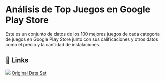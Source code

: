# Análisis de Top Juegos en Google Play Store

Este es un conjunto de datos de los 100 mejores juegos de cada categoría de juegos en Google Play Store junto con sus calificaciones y otros datos como el precio y la cantidad de instalaciones. 

## 🔗 Links
[<img src="https://deepnote.com/buttons/launch-in-deepnote-white.svg">](https://deepnote.com/@oscarabazanez/Analisis-de-Top-Juegos-en-Google-Play-Store-Mi33pUsYTduPkcFC4792cQ)
[Original Data Set](https://www.kaggle.com/dhruvildave/top-play-store-games)
